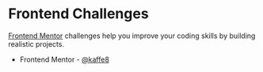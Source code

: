 # Frontend Challenges

[Frontend Mentor](https://www.frontendmentor.io) challenges help you improve your coding skills by building realistic projects.

- Frontend Mentor - [@kaffe8](https://www.frontendmentor.io/profile/kaffe8)